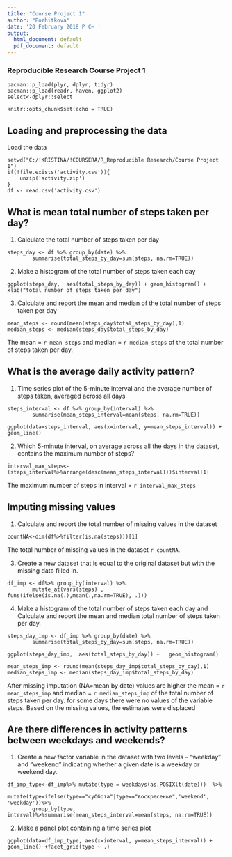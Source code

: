 ```yaml
---
title: "Course Project 1"
author: "Pozhitkova"
date: '20 February 2018 Р С– '
output:
  html_document: default
  pdf_document: default
---
```



### Reproducible Research Course Project 1

```{r, results = "asis"}
pacman::p_load(plyr, dplyr, tidyr)
pacman::p_load(readr, haven, ggplot2)
select<-dplyr::select
```

```{r setup, include=FALSE}
knitr::opts_chunk$set(echo = TRUE)
```

## Loading and preprocessing the data

Load the data

```{r load}
setwd("C:/!KRISTINA/!COURSERA/R_Reproducible Research/Course Project 1")
if(!file.exists('activity.csv')){
    unzip('activity.zip')
}
df <- read.csv('activity.csv')
```

## What is mean total number of steps taken per day?

1. Calculate the total number of steps taken per day

```{r totalstep}
steps_day <- df %>% group_by(date) %>% 
        summarise(total_steps_by_day=sum(steps, na.rm=TRUE))
```

2. Make a histogram of the total number of steps taken each day

```{r hist}
ggplot(steps_day,  aes(total_steps_by_day)) + geom_histogram() + xlab("total number of steps taken per day")
```

3. Calculate and report the mean and median of the total number of steps taken per day
```{r mean}
mean_steps <- round(mean(steps_day$total_steps_by_day),1)
median_steps <- median(steps_day$total_steps_by_day)
```

The mean = `r mean_steps` and median = `r median_steps` of the total number of steps taken per day.


## What is the average daily activity pattern?

1. Time series plot  of the 5-minute interval  and the average number of steps taken, averaged across all days 

```{r stepsinterval}
steps_interval <- df %>% group_by(interval) %>% 
        summarise(mean_steps_interval=mean(steps, na.rm=TRUE)) 

```

```{r plotmean}
ggplot(data=steps_interval, aes(x=interval, y=mean_steps_interval)) + geom_line()
```

2. Which 5-minute interval, on average across all the days in the dataset, contains the maximum number of steps?

```{r whichmax}
interval_max_steps<-(steps_interval%>%arrange(desc(mean_steps_interval)))$interval[1] 
```

The maximum number of steps in  interval = `r interval_max_steps` 

## Imputing missing values

1. Calculate and report the total number of missing values in the dataset 

```{r countNA}
countNA<-dim(df%>%filter(is.na(steps)))[1]
```

The total number of missing values in the dataset `r countNA`.

3. Create a new dataset that is equal to the original dataset but with the missing data filled in.

```{r imputation}
df_imp <- df%>% group_by(interval) %>% 
        mutate_at(vars(steps) , funs(ifelse(is.na(.),mean(.,na.rm=TRUE), .)))
```


4. Make a histogram of the total number of steps taken each day and Calculate and report the mean and median total number of steps taken per day.

```{r totelstepsimp}
steps_day_imp <- df_imp %>% group_by(date) %>% 
        summarise(total_steps_by_day=sum(steps, na.rm=TRUE))

ggplot(steps_day_imp,  aes(total_steps_by_day)) +   geom_histogram()
```


```{r meanimp}
mean_steps_imp <- round(mean(steps_day_imp$total_steps_by_day),1)
median_steps_imp <- median(steps_day_imp$total_steps_by_day)
```

After missing imputation (NA=mean by date)  values are higher the mean = `r mean_steps_imp` and median = `r median_steps_imp` of the total number of steps taken per day. for some days there were no values of the variable steps. Based on the missing values, the estimates were displaced


## Are there differences in activity patterns between weekdays and weekends?

1. Create a new factor variable in the dataset with two levels – “weekday” and “weekend” indicating whether a given date is a weekday or weekend day.

```{r computetype}
df_imp_type<-df_imp%>% mutate(type = weekdays(as.POSIXlt(date)))  %>% 
        mutate(type=ifelse(type=="суббота"|type=="воскресенье",'weekend', 'weekday'))%>%
        group_by(type, interval)%>%summarise(mean_steps_interval=mean(steps, na.rm=TRUE)) 
```

2. Make a panel plot containing a time series plot 

```{r plotcompare}
ggplot(data=df_imp_type, aes(x=interval, y=mean_steps_interval)) + geom_line() +facet_grid(type ~ .)
```
